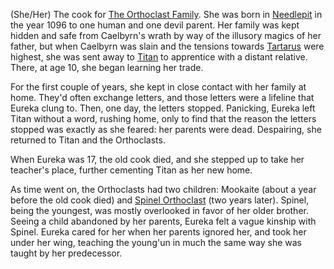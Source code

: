 (She/Her) The cook for [The Orthoclast Family](The%20Orthoclast%20Family.md). She was born in [Needlepit](Needlepit) in the year 1096 to one human and one devil parent. Her family was kept hidden and safe from Caelbyrn's wrath by way of the illusory magics of her father, but when Caelbyrn was slain and the tensions towards [Tartarus](Tartarus) were highest, she was sent away to [Titan](../../Locations/Titan.md) to apprentice with a distant relative. There, at age 10, she began learning her trade.

For the first couple of years, she kept in close contact with her family at home. They'd often exchange letters, and those letters were a lifeline that Eureka clung to. Then, one day, the letters stopped. Panicking, Eureka left Titan without a word, rushing home, only to find that the reason the letters stopped was exactly as she feared: her parents were dead. Despairing, she returned to Titan and the Orthoclasts. 

When Eureka was 17, the old cook died, and she stepped up to take her teacher's place, further cementing Titan as her new home.

As time went on, the Orthoclasts had two children: Mookaite (about a year before the old cook died) and [Spinel Orthoclast](Spinel%20Orthoclast) (two years later). Spinel, being the youngest, was mostly overlooked in favor of her older brother. Seeing a child abandoned by her parents, Eureka felt a vague kinship with Spinel. Eureka cared for her when her parents ignored her, and took her under her wing, teaching the young'un in much the same way she was taught by her predecessor.